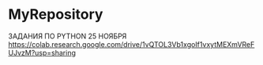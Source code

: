 # MyRepository
ЗАДАНИЯ ПО PYTHON 25 НОЯБРЯ
https://colab.research.google.com/drive/1vQTOL3Vb1xgoIf1vxytMEXmVReFUJvzM?usp=sharing
